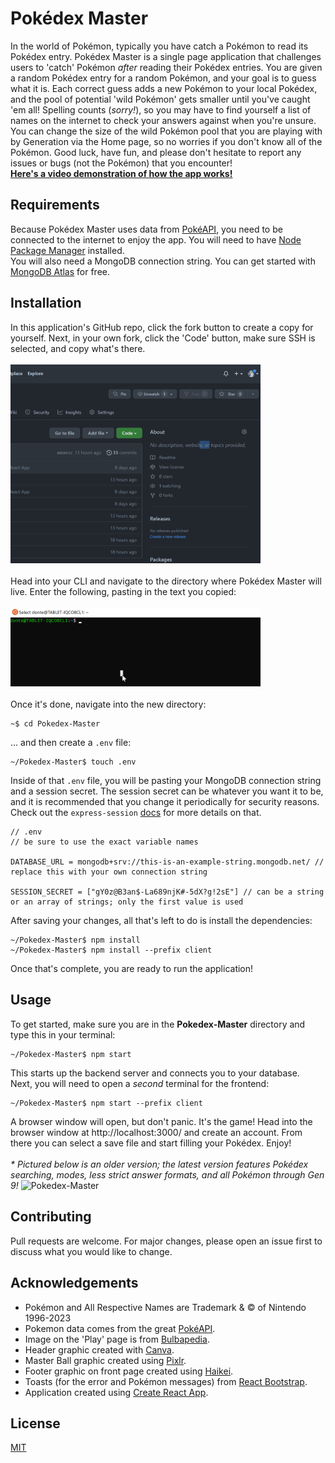 # Pokédex Master

In the world of Pokémon, typically you have catch a Pokémon to read its Pokédex entry.
Pokédex Master is a single page application that challenges users to 'catch' Pokémon <i>after</i> reading their Pokédex entries. You are given a random Pokédex entry for a random Pokémon, and your goal is to guess what it is. Each correct guess adds a new Pokémon to your local Pokédex, and the pool of potential 'wild Pokémon' gets smaller until you've caught 'em all! Spelling counts (<i>sorry!</i>), so you may have to find yourself a list of names on the internet to check your answers against when you're unsure. You can change the size of the wild Pokémon pool that you are playing with by Generation via the Home page, so no worries if you don't know all of the Pokémon. Good luck, have fun, and please don't hesitate to report any issues or bugs (not the Pokémon) that you encounter!
<br>[<b>Here's a video demonstration of how the app works!</b>](https://youtu.be/H_qdlnG3dpU)

## Requirements
Because Pokédex Master uses data from [PokéAPI](https://pokeapi.co/), you need to be connected to the internet to enjoy the app.
You will need to have [Node Package Manager](https://docs.npmjs.com/downloading-and-installing-node-js-and-npm) installed.<br>
You will also need a MongoDB connection string. You can get started with [MongoDB Atlas](https://www.mongodb.com/atlas) for free.

## Installation
In this application's GitHub repo, click the fork button to create a copy for yourself. Next, in your own fork, click the 'Code' button, make sure SSH is selected, and copy what's there.<br><br>
<img src="client/public/forkclone.gif" alt="Fork and clone" height="auto" width="400" /><br><br>
Head into your CLI and navigate to the directory where Pokédex Master will live. Enter the following, pasting in the text you copied:<br><br>
<img src="client/public/Animation.gif" alt="git clone git@github.com:your_username/Pokedex-Master.git" height="auto" width="400" /><br><br>
Once it's done, navigate into the new directory:
```terminal
~$ cd Pokedex-Master
```
... and then create a `.env` file:
```terminal
~/Pokedex-Master$ touch .env
```
Inside of that `.env` file, you will be pasting your MongoDB connection string and a session secret. The session secret can be whatever you want it to be, and it is recommended that you change it periodically for security reasons. Check out the `express-session` [docs](https://github.com/expressjs/session#secret) for more details on that.

```
// .env
// be sure to use the exact variable names

DATABASE_URL = mongodb+srv://this-is-an-example-string.mongodb.net/ // replace this with your own connection string

SESSION_SECRET = ["gY0z@B3an$-La689njK#-5dX?g!2sE"] // can be a string or an array of strings; only the first value is used
```
After saving your changes, all that's left to do is install the dependencies:
```terminal
~/Pokedex-Master$ npm install
~/Pokedex-Master$ npm install --prefix client
```
Once that's complete, you are ready to run the application!

## Usage
To get started, make sure you are in the <b>Pokedex-Master</b> directory and type this in your terminal:
```terminal
~/Pokedex-Master$ npm start
```
This starts up the backend server and connects you to your database.<br>
Next, you will need to open a <i>second</i> terminal for the frontend:
```terminal
~/Pokedex-Master$ npm start --prefix client
```
A browser window will open, but don't panic. It's the game!
Head into the browser window at http://localhost:3000/ and create an account. From there you can select a save file and start filling your Pokédex. Enjoy!<br><br>
<i>* Pictured below is an older version; the latest version features Pokédex searching, modes, less strict answer formats, and all Pokémon through Gen 9!</i>
![Pokedex-Master](client/public/pkdxmstr.gif)


## Contributing
Pull requests are welcome. For major changes, please open an issue first to discuss what you would like to change.


## Acknowledgements
- Pokémon and All Respective Names are Trademark & © of Nintendo 1996-2023
- Pokemon data comes from the great [PokéAPI](https://pokeapi.co/).
- Image on the 'Play' page is from [Bulbapedia](https://bulbapedia.bulbagarden.net/wiki/Main_Page).
- Header graphic created with [Canva](https://www.canva.com/).
- Master Ball graphic created using [Pixlr](https://pixlr.com/).
- Footer graphic on front page created using [Haikei](https://haikei.app/).
- Toasts (for the error and Pokémon messages) from [React Bootstrap](https://react-bootstrap.github.io/).
- Application created using [Create React App](https://create-react-app.dev/).


## License
[MIT](https://choosealicense.com/licenses/mit/)